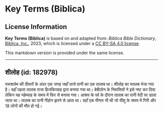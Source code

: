 # Key Terms (Biblica)

## License Information

**Key Terms (Biblica)** is based on and adapted from: _Biblica Bible Dictionary_, [Biblica, Inc.](https://www.biblica.com/), 2023, which is licensed under a [CC BY-SA 4.0 license](https://creativecommons.org/licenses/by-sa/4.0/legalcode.en).

This markdown version is provided under the same license.



--------------------------------

## शीलोह (id: 182978)

यरूशलेम की दीवारों के अंदर एक जगह जहाँ ताजे पानी का एक तालाब था। शीलोह का मतलब भेजा गया है। वहाँ पहला तालाब राजा हिजकिय्याह द्वारा बनाया गया था। बेबीलोन के निवासियों ने इसे नष्ट कर दिया लेकिन यह नहेम्याह के समय में फिर से बनाया गया। आश्रय के पर्व के दौरान तालाब का पानी वेदी पर डाला जाता था। तालाब का पानी गीहोन झरने से आता था। वहाँ एक मीनार भी थी जो यीशु के समय में गिरी और 18 लोगों की मौत हो गई।


